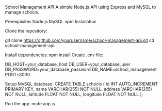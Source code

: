 School Management API
A simple Node.js API using Express and MySQL to manage schools.

Prerequisites
Node.js
MySQL
npm
Installation

Clone the repository:


git clone https://github.com/yourusername/school-management-api.git
cd school-management-api

Install dependencies:
npm install
Create .env file:


DB_HOST=your_database_host
DB_USER=your_database_user
DB_PASSWORD=your_database_password
DB_NAME=school_management
PORT=3000


Setup MySQL database:
CREATE TABLE schools (
    id INT AUTO_INCREMENT PRIMARY KEY,
    name VARCHAR(255) NOT NULL,
    address VARCHAR(255) NOT NULL,
    latitude FLOAT NOT NULL,
    longitude FLOAT NOT NULL
);



Run the app:
node app.js
